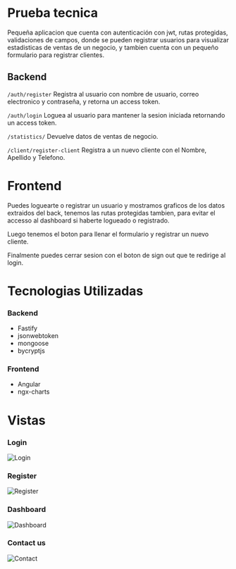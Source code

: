 # Prueba tecnica

Pequeña aplicacion que cuenta con autenticación con jwt, rutas protegidas, validaciones de campos, donde se pueden registrar usuarios para visualizar estadisticas de ventas de un negocio, y tambien cuenta con un pequeño formulario para registrar clientes.



## Backend
```/auth/register```
Registra al usuario con nombre de usuario, correo electronico y contraseña, y retorna un access token.

```/auth/login```
Loguea al usuario para mantener la sesion iniciada retornando un access token.

```/statistics/```
Devuelve datos de ventas de negocio.

```/client/register-client```
Registra a un nuevo cliente con el Nombre, Apellido y Telefono.


# Frontend

Puedes loguearte o registrar un usuario y mostramos graficos de los datos extraidos del back, tenemos las rutas protegidas tambien, para evitar el accesso al dashboard si haberte logueado o registrado.

Luego tenemos el boton para llenar el formulario y registrar un nuevo cliente.

Finalmente puedes cerrar sesion con el boton de sign out que te redirige al login. 

# Tecnologias Utilizadas
### Backend
* Fastify
* jsonwebtoken
* mongoose
* bycryptjs

### Frontend
* Angular
* ngx-charts

# Vistas

### Login
![Login](./assets/login.png)

### Register
![Register](./assets/register.png)

### Dashboard
![Dashboard](./assets/dashboard.png)

### Contact us
![Contact](./assets/contact_us.png)